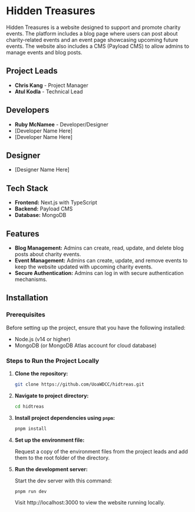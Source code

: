 # Hidden Treasures

Hidden Treasures is a website designed to support and promote charity events. The platform includes a blog page where users can post about charity-related events and an event page showcasing upcoming future events. The website also includes a CMS (Payload CMS) to allow admins to manage events and blog posts.

## Project Leads

- **Chris Kang** - Project Manager
- **Atul Kodla** - Technical Lead

## Developers

- **Ruby McNamee** - Developer/Designer
- [Developer Name Here]
- [Developer Name Here]

## Designer

- [Designer Name Here]

## Tech Stack

- **Frontend:** Next.js with TypeScript
- **Backend:** Payload CMS
- **Database:** MongoDB

## Features

- **Blog Management:** Admins can create, read, update, and delete blog posts about charity events.
- **Event Management:** Admins can create, update, and remove events to keep the website updated with upcoming charity events.
- **Secure Authentication:** Admins can log in with secure authentication mechanisms.

## Installation

### Prerequisites

Before setting up the project, ensure that you have the following installed:

- Node.js (v14 or higher)
- MongoDB (or MongoDB Atlas account for cloud database)

### Steps to Run the Project Locally

1. **Clone the repository:**

   ```bash
   git clone https://github.com/UoaWDCC/hidtreas.git
   ```

2. **Navigate to project directory:**

   ```bash
   cd hidtreas
   ```

3. **Install project dependencies using `pnpm`:**

   ```bash
   pnpm install
   ```

4. **Set up the environment file:**

   Request a copy of the environment files from the project leads and add them to the root folder of the directory.

5. **Run the development server:**

   Start the dev server with this command:

   ```bash
   pnpm run dev
   ```

   Visit http://localhost:3000 to view the website running locally.
